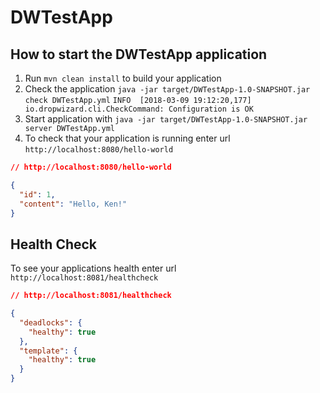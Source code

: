 # DWTestApp

How to start the DWTestApp application
---

1. Run `mvn clean install` to build your application
2. Check the application `java -jar target/DWTestApp-1.0-SNAPSHOT.jar check DWTestApp.yml`
`INFO  [2018-03-09 19:12:20,177] io.dropwizard.cli.CheckCommand: Configuration is OK`
3. Start application with `java -jar target/DWTestApp-1.0-SNAPSHOT.jar server DWTestApp.yml`
4. To check that your application is running enter url `http://localhost:8080/hello-world`

``` json
// http://localhost:8080/hello-world

{
  "id": 1,
  "content": "Hello, Ken!"
}
```

Health Check
---

To see your applications health enter url `http://localhost:8081/healthcheck`

```json
// http://localhost:8081/healthcheck

{
  "deadlocks": {
    "healthy": true
  },
  "template": {
    "healthy": true
  }
}
```

